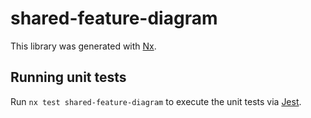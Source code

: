 # shared-feature-diagram

This library was generated with [Nx](https://nx.dev).

## Running unit tests

Run `nx test shared-feature-diagram` to execute the unit tests via [Jest](https://jestjs.io).
